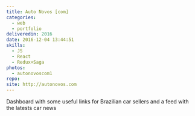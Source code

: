 ```yaml
---
title: Auto Novos [com]
categories:
  - web
  - portfolio
deliveredin: 2016
date: 2016-12-04 13:44:51
skills:
  - JS
  - React
  - Redux+Saga
photos:
  - autonovoscom1
repo:
site: http://autonovos.com
---
```

Dashboard with some useful links for Brazilian car sellers and a feed with the latests car news
